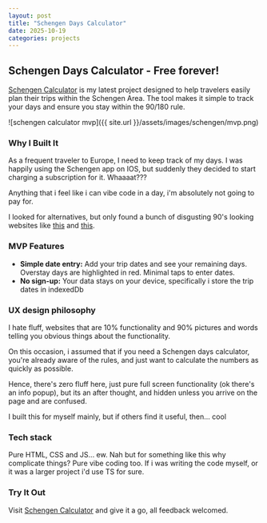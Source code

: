 ```yaml
---
layout: post
title: "Schengen Days Calculator"
date: 2025-10-19
categories: projects
---
```


## Schengen Days Calculator - Free forever!

[Schengen Calculator](https://oliverdelange.co.uk/schengen-calculator/) is my latest project designed to help travelers easily plan their trips within the Schengen Area. The tool makes it simple to track your days and ensure you stay within the 90/180 rule.

![schengen calculator mvp]({{ site.url }}/assets/images/schengen/mvp.png)

### Why I Built It
As a frequent traveler to Europe, I need to keep track of my days.
I was happily using the Schengen app on IOS, but suddenly they decided to start charging a subscription for it. Whaaaat???

Anything that i feel like i can vibe code in a day, i'm absolutely not going to pay for. 

I looked for alternatives, but only found a bunch of disgusting 90's looking websites like [this](https://www.visa-calculator.com/) and [this](https://ec.europa.eu/assets/home/visa-calculator/calculator.htm?lang=en). 

### MVP Features
- **Simple date entry:** Add your trip dates and see your remaining days. Overstay days are highlighted in red. Minimal taps to enter dates.
- **No sign-up:** Your data stays on your device, specifically i store the trip dates in indexedDb

### UX design philosophy
I hate fluff, websites that are 10% functionality and 90% pictures and words telling you obvious things about the functionality. 

On this occasion, i assumed that if you need a Schengen days calculator, you're already aware of the rules, and just want to calculate the numbers as quickly as possible. 

Hence, there's zero fluff here, just pure full screen functionality (ok there's an info popup), but its an after thought, and hidden unless you arrive on the page and are confused.

I built this for myself mainly, but if others find it useful, then... cool

### Tech stack
Pure HTML, CSS and JS... ew. Nah but for something like this why complicate things?
Pure vibe coding too. If i was writing the code myself, or it was a larger project i'd use TS for sure. 

### Try It Out
Visit [Schengen Calculator](https://oliverdelange.co.uk/schengen-calculator/) and give it a go, all feedback welcomed. 
